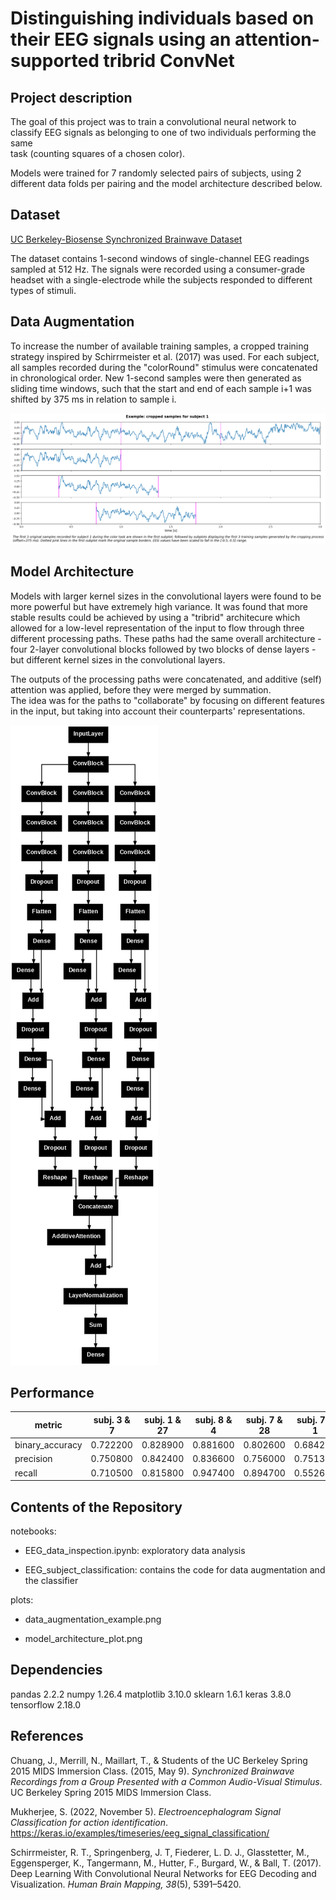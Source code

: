 # Distinguishing individuals based on their EEG signals using an attention-supported tribrid ConvNet
## Project description

The goal of this project was to train a convolutional neural network to classify EEG signals as belonging to one of two individuals performing the same  
task (counting squares of a chosen color). 

Models were trained for 7 randomly selected pairs of subjects, using 2 different data folds per pairing and the model architecture described below. 

## Dataset

[UC Berkeley-Biosense Synchronized Brainwave Dataset](https://www.kaggle.com/datasets/berkeley-biosense/synchronized-brainwave-dataset)

The dataset contains 1-second windows of single-channel EEG readings sampled at 512 Hz. The signals were recorded using a consumer-grade headset with a single-electrode
while the subjects responded to different types of stimuli. 

## Data Augmentation

To increase the number of available training samples, a cropped training strategy inspired by Schirrmeister et al. (2017) was used. For each subject, all samples recorded during the 
"colorRound" stimulus were concatenated in chronological order. New 1-second samples were then generated as sliding time windows, such that the start and end of each sample i+1 
was shifted by 375 ms in relation to sample i.

![Plot illustrating the data augmentation procedure](data_augmentation_example.png)

## Model Architecture

Models with larger kernel sizes in the convolutional layers were found to be more powerful but have extremely high variance. 
It was found that more stable results could be achieved by using a "tribrid" architecure which allowed for a low-level representation 
of the input to flow through three different processing paths. These paths had the same overall architecture - four 2-layer convolutional blocks followed by two blocks of dense layers -
but different kernel sizes in the convolutional layers. 

The outputs of the processing paths were concatenated, and additive (self) attention was applied, before they were merged by summation.  
The idea was for the paths to "collaborate" by focusing on different features in the input, but taking into account their counterparts' representations.

![Depiction of model architecture](model_architecture_plot.png)

## Performance

|metric         |subj. 3 & 7 |subj. 1 & 27 |subj. 8 & 4 |subj. 7 & 28 |subj. 7 & 1 |subj. 1 & 28 |subj. 6 & 18|
|---------------|------------|-------------|------------|-------------|------------|-------------|------------|
|binary_accuracy|0.722200    |0.828900 	   |0.881600 	|0.802600     |0.684200    |0.631600 	 |0.947400    |
|precision 	|0.750800    |0.842400 	   |0.836600 	|0.756000     |0.751300    |0.625000 	 |0.928600    |
|recall 	|0.710500    |0.815800 	   |0.947400 	|0.894700     |0.552600    |0.657900 	 |0.973700    |

## Contents of the Repository

notebooks:

 - EEG_data_inspection.ipynb: exploratory data analysis

 - EEG_subject_classification: contains the code for data augmentation and the classifier

plots:

 - data_augmentation_example.png

 - model_architecture_plot.png

## Dependencies

pandas 2.2.2
numpy 1.26.4
matplotlib 3.10.0
sklearn 1.6.1
keras 3.8.0
tensorflow 2.18.0

## References

Chuang, J., Merrill, N., Maillart, T., & Students of the UC Berkeley Spring 2015 MIDS Immersion Class. (2015, May 9). 
*Synchronized Brainwave Recordings from a Group Presented with a Common Audio-Visual Stimulus*. UC Berkeley Spring 2015 MIDS Immersion Class.

Mukherjee, S. (2022, November 5). *Electroencephalogram Signal Classification for action identification*. https://keras.io/examples/timeseries/eeg_signal_classification/

Schirrmeister, R. T., Springenberg, J. T, Fiederer, L. D. J., Glasstetter, M., Eggensperger, K., Tangermann, M., Hutter, F., Burgard, W., & Ball, T. (2017). 
Deep Learning With Convolutional Neural Networks for EEG Decoding and Visualization. *Human Brain Mapping, 38*(5), 5391–5420. 
